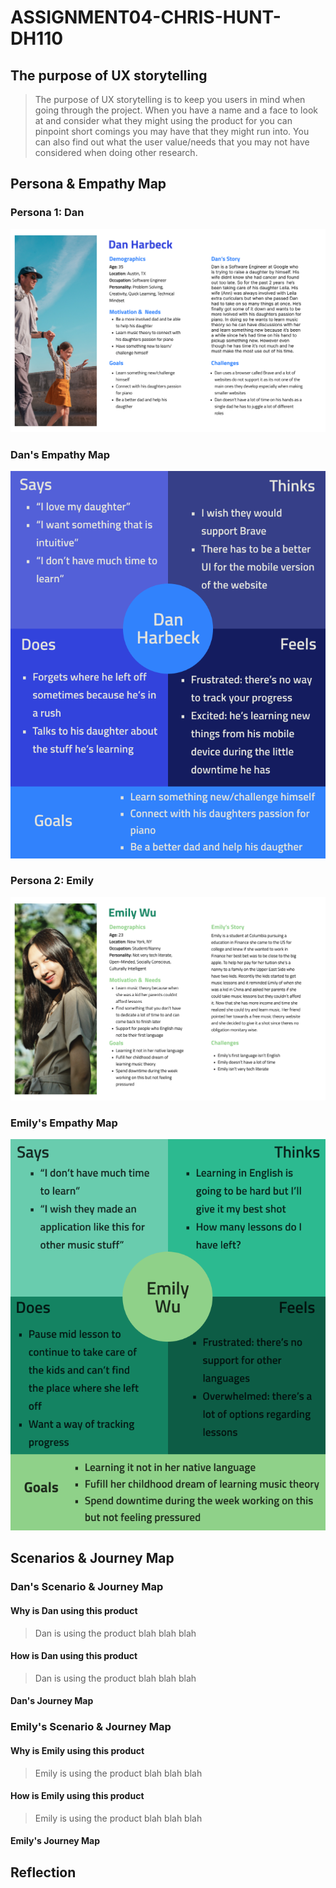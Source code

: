 # ASSIGNMENT04-CHRIS-HUNT-DH110

## The purpose of UX storytelling
>The purpose of UX storytelling is to keep you users in mind when going through the project. When you have a name and a face to look at and consider what they might using the product for you can pinpoint short comings you may have that they might run into. You can also find out what the user value/needs that you may not have considered when doing other research.

## Persona & Empathy Map

### Persona 1: Dan

![Dan Persona](Dan%20Persona.png)

### Dan's Empathy Map

![Dan Empathy Map](Dan%20Empathy%20Map.png)

### Persona 2: Emily

![Emily Persona](Emily%20Persona.png)

### Emily's Empathy Map

![Emily Empathy Map](Emily%20Empathy%20Map.png)

## Scenarios & Journey Map

### Dan's Scenario & Journey Map
 
#### Why is Dan using this product
>Dan is using the product blah blah blah

#### How is Dan using this product
>Dan is using the product blah blah blah

#### Dan's Journey Map

### Emily's Scenario & Journey Map

#### Why is Emily using this product
>Emily is using the product blah blah blah

#### How is Emily using this product
>Emily is using the product blah blah blah

#### Emily's Journey Map

## Reflection
